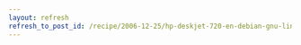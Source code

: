 ```yaml
---
layout: refresh
refresh_to_post_id: /recipe/2006-12-25/hp-deskjet-720-en-debian-gnu-linux.html
---
```

